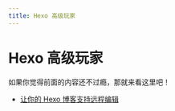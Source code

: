 ```yaml
---
title: Hexo 高级玩家
---
```


# Hexo 高级玩家

如果你觉得前面的内容还不过瘾，那就来看这里吧！

- [让你的 Hexo 博客支持远程编辑](./4-1-remote-editing/)
